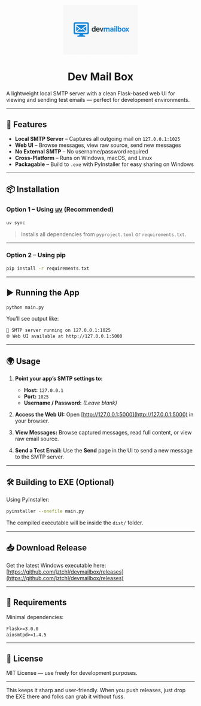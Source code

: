 <p align="center">
  <img src="/logo.png" alt="Dev Mail Box" width="200">
</p>
<h1 align="center">Dev Mail Box</h1>
A lightweight local SMTP server with a clean Flask-based web UI for viewing and sending test emails — perfect for development environments.

---

## 🚀 Features

* **Local SMTP Server** – Captures all outgoing mail on `127.0.0.1:1025`
* **Web UI** – Browse messages, view raw source, send new messages
* **No External SMTP** – No username/password required
* **Cross-Platform** – Runs on Windows, macOS, and Linux
* **Packagable** – Build to `.exe` with PyInstaller for easy sharing on Windows

---

## 📦 Installation

### Option 1 – Using [uv](https://github.com/astral-sh/uv) (Recommended)

```bash
uv sync
```

> Installs all dependencies from `pyproject.toml` or `requirements.txt`.

---

### Option 2 – Using pip

```bash
pip install -r requirements.txt
```

---

## ▶️ Running the App

```bash
python main.py
```

You’ll see output like:

```
📨 SMTP server running on 127.0.0.1:1025
🌐 Web UI available at http://127.0.0.1:5000
```

---

## 🌍 Usage

1. **Point your app’s SMTP settings to:**

   * **Host:** `127.0.0.1`
   * **Port:** `1025`
   * **Username / Password:** *(Leave blank)*

2. **Access the Web UI:**
   Open [http://127.0.0.1:5000](http://127.0.0.1:5000) in your browser.

3. **View Messages:**
   Browse captured messages, read full content, or view raw email source.

4. **Send a Test Email:**
   Use the **Send** page in the UI to send a new message to the SMTP server.

---

## 🛠 Building to EXE (Optional)

Using PyInstaller:

```bash
pyinstaller --onefile main.py
```

The compiled executable will be inside the `dist/` folder.

---

## 📥 Download Release

Get the latest Windows executable here:
[https://github.com/jztchl/devmailbox/releases](https://github.com/jztchl/devmailbox/releases)

---

## 📄 Requirements

Minimal dependencies:

```
Flask>=3.0.0
aiosmtpd>=1.4.5
```

---

## 📜 License

MIT License — use freely for development purposes.

---

This keeps it sharp and user-friendly. When you push releases, just drop the EXE there and folks can grab it without fuss.





